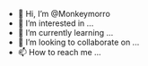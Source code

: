 

- 👋 Hi, I’m @Monkeymorro
- 👀 I’m interested in ...
- 🌱 I’m currently learning ...
- 💞️ I’m looking to collaborate on ...
- 📫 How to reach me ...

<!---
Monkeymorro/Monkeymorro is a ✨ special ✨ repository because its `README.md` (this file) appears on your GitHub profile.
You can click the Preview link to take a look at your changes.
--->
